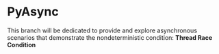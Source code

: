 # PyAsync
This branch will be dedicated to provide and explore asynchronous scenarios that demonstrate the nondeterministic condition: **Thread Race Condition**
